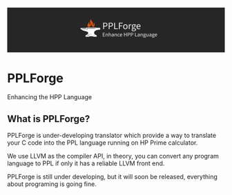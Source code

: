 ﻿![](./readme/banner.svg)

# PPLForge
Enhancing the HPP Language

## What is PPLForge?

PPLForge is under-developing translator which provide a way to translate your C code into the PPL language running on HP Prime calculator. 

We use LLVM as the compiler API, in theory, you can convert any program language to PPL if only it has a reliable LLVM front end.

PPLForge is still under developing, but it will soon be released, everything about programing is going fine.